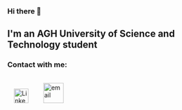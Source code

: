 ### Hi there 👋

## I'm an AGH University of Science and Technology student

### Contact with me:
[<img style='margin:15px;' alt='Linkedin' width='33px' src='https://cdns.iconmonstr.com/wp-content/assets/preview/2012/240/iconmonstr-linkedin-3.png' />][Linkedin]
[<img style='margin:15px;' alt='email' width='46px' src='https://cdn.onlinewebfonts.com/svg/img_62174.png' />][email]


<!--
**K0nicki/K0nicki** is a ✨ _special_ ✨ repository because its `README.md` (this file) appears on your GitHub profile.

Here are some ideas to get you started:

- 🔭 I’m currently working on ...
- 🌱 I’m currently learning ...
- 👯 I’m looking to collaborate on ...
- 🤔 I’m looking for help with ...
- 💬 Ask me about ...
- 📫 How to reach me: ...
- 😄 Pronouns: ...
- ⚡ Fun fact: ...
-->

[Linkedin]: https://linkedin.com/in/konickik
[email]: mailto:konicki.konrad@onet.pl